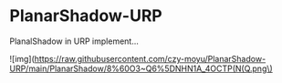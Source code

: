 # PlanarShadow-URP
PlanalShadow in URP implement...

![img](https://raw.githubusercontent.com/czy-moyu/PlanarShadow-URP/main/PlanarShadow/8%60O3~Q6%5DNHN1A_4OCTP(N(Q.png\)
